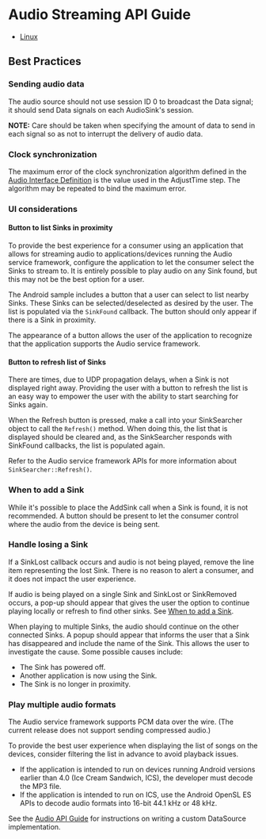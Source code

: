 # Audio Streaming API Guide

* [Linux][audio-streaming-linux]

[audio-streaming-linux]: /develop/api-guide/audio-streaming/linux

## Best Practices

### Sending audio data

The audio source should not use session ID 0 to broadcast the 
Data signal; it should send Data signals on each AudioSink's session.

**NOTE:** Care should be taken when specifying the amount of data 
to send in each signal so as not to interrupt the delivery of 
audio data.

### Clock synchronization

The maximum error of the clock synchronization algorithm defined 
in the [Audio Interface Definition][audio-interface-definition] 
is the value used in the AdjustTime step. The algorithm may be 
repeated to bind the maximum error.

### UI considerations

#### Button to list Sinks in proximity

To provide the best experience for a consumer using an application 
that allows for streaming audio to applications/devices running 
the Audio service framework, configure the application to let 
the consumer select the Sinks to stream to. It is entirely 
possible to play audio on any Sink found, but this may not 
be the best option for a user.

The Android sample includes a button that a user can select 
to list nearby Sinks. These Sinks can be selected/deselected 
as desired by the user. The list is populated via the `SinkFound` 
callback. The button should only appear if there is a Sink in proximity.

The appearance of a button allows the user of the application 
to recognize that the application supports the Audio service framework.

#### Button to refresh list of Sinks

There are times, due to UDP propagation delays, when a Sink 
is not displayed right away. Providing the user with a button 
to refresh the list is an easy way to empower the user with 
the ability to start searching for Sinks again.

When the Refresh button is pressed, make a call into your 
SinkSearcher object to call the `Refresh()` method. When doing 
this, the list that is displayed should be cleared and, as 
the SinkSearcher responds with SinkFound callbacks, the list 
is populated again.
 
Refer to the Audio service framework APIs for more information 
about `SinkSearcher::Refresh()`.

### When to add a Sink

While it's possible to place the AddSink call when a Sink 
is found, it is not recommended. A button should be present 
to let the consumer control where the audio from the device is being sent.

### Handle losing a Sink

If a SinkLost callback occurs and audio is not being played, 
remove the line item representing the lost Sink. There is no 
reason to alert a consumer, and it does not impact the user experience.

If audio is being played on a single Sink and SinkLost or 
SinkRemoved occurs, a pop-up should appear that gives the user 
the option to continue playing locally or refresh to find other 
sinks. See [When to add a Sink][add-sink].

When playing to multiple Sinks, the audio should continue 
on the other connected Sinks. A popup should appear that 
informs the user that a Sink has disappeared and include 
the name of the Sink. This allows the user to investigate 
the cause. Some possible causes include:

* The Sink has powered off.
* Another application is now using the Sink.
* The Sink is no longer in proximity.

### Play multiple audio formats

The Audio service framework supports PCM data over the wire. 
(The current release does not support sending compressed audio.)

To provide the best user experience when displaying the list 
of songs on the devices, consider filtering the list in advance 
to avoid playback issues.

* If the application is intended to run on devices running 
Android versions earlier than 4.0 (Ice Cream Sandwich, ICS), 
the developer must decode the MP3 file.
* If the application is intended to run on ICS, use the 
Android OpenSL ES APIs to decode audio formats into 16-bit 
44.1 kHz or 48 kHz.

See the [Audio API Guide][audio-api-guide] for instructions on 
writing a custom DataSource implementation.

[audio-interface-definition]: /learn/base-services/audiostreaming/interface
[add-sink]: #add-sink
[audio-api-guide]: /develop/api-guide/audio-streaming/linux

